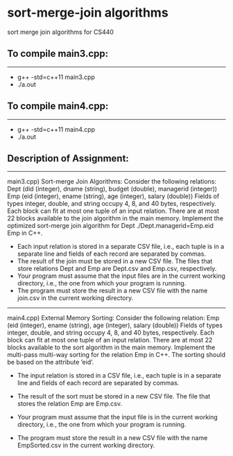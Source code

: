 # sort-merge-join algorithms
 sort merge join algorithms for CS440

## To compile main3.cpp:
---
- g++ -std=c++11 main3.cpp
- ./a.out

## To compile main4.cpp: 
---
- g++ -std=c++11 main4.cpp
- ./a.out 

## Description of Assignment:
---

main3.cpp) Sort-merge Join Algorithms: Consider the following relations:
Dept (did (integer), dname (string), budget (double), managerid (integer))
Emp (eid (integer), ename (string), age (integer), salary (double))
Fields of types integer, double, and string occupy 4, 8, and 40 bytes, respectively. Each block can
fit at most one tuple of an input relation. There are at most 22 blocks available to the join
algorithm in the main memory. Implement the optimized sort-merge join algorithm for
Dept ./Dept.managerid=Emp.eid Emp in C++.

- Each input relation is stored in a separate CSV file, i.e., each tuple is in a separate line and
fields of each record are separated by commas.
- The result of the join must be stored in a new CSV file. The files that store relations Dept
and Emp are Dept.csv and Emp.csv, respectively.
- Your program must assume that the input files are in the current working directory, i.e., the
one from which your program is running.
- The program must store the result in a new CSV file with the name join.csv in the current
working directory.

---
    
main4.cpp) External Memory Sorting: Consider the following relation:
Emp (eid (integer), ename (string), age (integer), salary (double))
Fields of types integer, double, and string occupy 4, 8, and 40 bytes, respectively. Each block can
fit at most one tuple of an input relation. There are at most 22 blocks available to the sort
algorithm in the main memory. Implement the multi-pass multi-way sorting for the relation Emp
in C++. The sorting should be based on the attribute ’eid’.

- The input relation is stored in a CSV file, i.e., each tuple is in a separate line and fields of
each record are separated by commas.
- The result of the sort must be stored in a new CSV file. The file that stores the relation
Emp are Emp.csv.

- Your program must assume that the input file is in the current working directory, i.e., the
one from which your program is running.
- The program must store the result in a new CSV file with the name EmpSorted.csv in the
current working directory.
